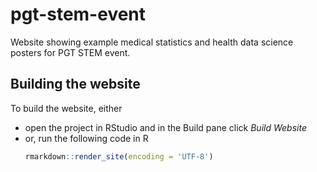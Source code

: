 # pgt-stem-event

Website showing example medical statistics and health data science posters for PGT STEM event.

<!-- Events

* 2022-03-23
-->

## Building the website

To build the website, either

* open the project in RStudio and in the Build pane click *Build Website* 
* or, run the following code in R
    ``` r
    rmarkdown::render_site(encoding = 'UTF-8')
    ```
